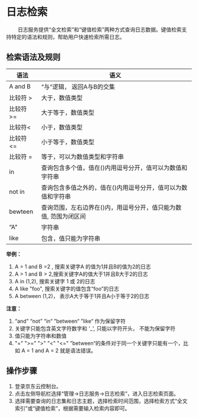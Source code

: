 # 日志检索  
&#160;&#160;&#160;&#160;&#160;&#160;&#160;&#160;日志服务提供“全文检索”和“键值检索”两种方式查询日志数据。键值检索支持特定的语法和规则，帮助用户快速检索所需日志。  

## 检索语法及规则  

语法 | 语义
---|---
A and B | “与“逻辑， 返回A与B的交集
比较符 >| 大于，数值类型  
比较符 >= | 大于等于，数值类型
比较符< | 小于，数值类型 
比较符 <=  | 小于等于，数值类型 
比较符 = | 等于，可以为数值类型和字符串  
in  | 查询包含多个值，值在()内用逗号分开，值可以为数值和字符串  
not in  | 查询包含多值之外的，值在()内用逗号分开，值可以为数值和字符串  
bewteen  | 查询范围，左右边界在()内，用逗号分开，值只能为数值, 范围为闭区间  
“A"  | 字符串 
like  |包含，值只能为字符串 

**举例：**  
1. A = 1 and B =2 , 搜索关键字A 的值为1并且B的值为2的日志
2. A > 1 and B > 2,搜索关键字A的值大于1并且B大于2的日志
3. A in (1,2), 搜索关键字 1  或 2的日志
4. A like "foo", 搜索关键字的值包含“foo”的日志
5. A between (1,2)， 表示A大于等于1并且A小于等于2的日志

**注意：**
1. “and” “not” “in“ ”between“ ”like“ 作为保留字符
2. 关键字只能包含英文字符数字和 '_', 只能以字符开头， 不能为保留字符
3. 值只能为字符串和数值
4. "=" ">=" ">" "<" "<="  ”between“的条件对于同一个关键字只能有一个，比如 A = 1 and A = 2 就是语法错误。


## 操作步骤  
1.	登录京东云控制台。
2.	点击左侧导航栏选择“管理->日志服务->日志检索”，进入日志检索页面。
3.	选择需要查询的日志集和日志主题，选择检索时间范围，选择检索方式“全文索引”或“键值检索”，根据需要输入检索内容即可。
